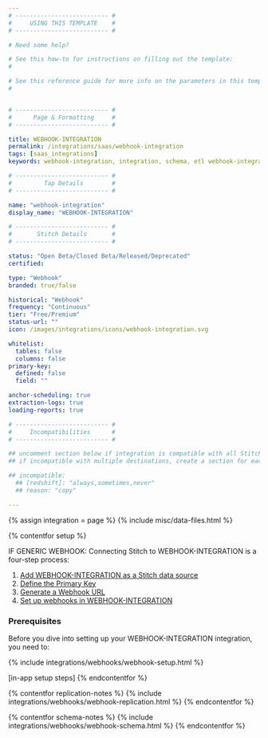 ```yaml
---
# -------------------------- #
#     USING THIS TEMPLATE    #
# -------------------------- #

# Need some help?

# See this how-to for instructions on filling out the template:
#     

# See this reference guide for more info on the parameters in this template:
# 


# -------------------------- #
#      Page & Formatting     #
# -------------------------- #

title: WEBHOOK-INTEGRATION
permalink: /integrations/saas/webhook-integration
tags: [saas_integrations]
keywords: webhook-integration, integration, schema, etl webhook-integration, webhook-integration etl, webhook-integration schema

# -------------------------- #
#         Tap Details        #
# -------------------------- #

name: "webhook-integration"
display_name: "WEBHOOK-INTEGRATION"

# -------------------------- #
#       Stitch Details       #
# -------------------------- #

status: "Open Beta/Closed Beta/Released/Deprecated"
certified: 

type: "Webhook"
branded: true/false

historical: "Webhook"
frequency: "Continuous"
tier: "Free/Premium"
status-url: ""
icon: /images/integrations/icons/webhook-integration.svg

whitelist:
  tables: false
  columns: false
primary-key:
  defined: false
  field: ""

anchor-scheduling: true
extraction-logs: true
loading-reports: true

# -------------------------- #
#     Incompatibilities      #
# -------------------------- #

## uncomment section below if integration is compatible with all Stitch destinations
## if incompatible with multiple destinations, create a section for each destination

## incompatible:
  ## [redshift]: "always,sometimes,never"
  ## reason: "copy" 

---
```

{% assign integration = page %}
{% include misc/data-files.html %}

{% contentfor setup %}

IF GENERIC WEBHOOK:
Connecting Stitch to WEBHOOK-INTEGRATION is a four-step process:

1. [Add WEBHOOK-INTEGRATION as a Stitch data source](#add-stitch-data-source)
2. [Define the Primary Key](#define-webhook-primary-key)
3. [Generate a Webhook URL](#generate-webhook-url)
4. [Set up webhooks in WEBHOOK-INTEGRATION](#setup-webhooks-in-app)

### Prerequisites
Before you dive into setting up your WEBHOOK-INTEGRATION integration, you need to:

{% include integrations/webhooks/webhook-setup.html %}

[in-app setup steps]
{% endcontentfor %}



{% contentfor replication-notes %}
{% include integrations/webhooks/webhook-replication.html %}
{% endcontentfor %}



{% contentfor schema-notes %}
{% include integrations/webhooks/webhook-schema.html %}
{% endcontentfor %}